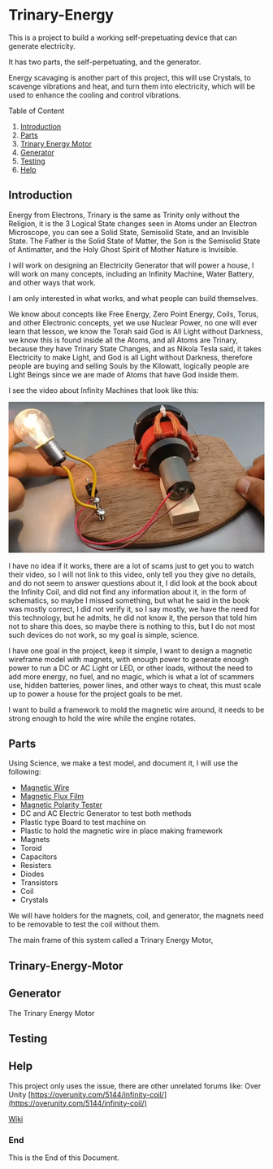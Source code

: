 # Trinary-Energy

This is a project to build a working self-prepetuating device that can generate electricity.

It has two parts, the self-perpetuating, and the generator.

Energy scavaging is another part of this project, this will use Crystals, to scavenge vibrations and heat, and turn them into electricity, which will be used to enhance the cooling and control vibrations.

Table of Content

1. [Introduction](#Introduction)
2. [Parts](#Parts)
3. [Trinary Energy Motor](#Trinary-Energy-Motor)
4. [Generator](#Generator)
5. [Testing](#Testing)
6. [Help](#Help)

## Introduction

Energy from Electrons,
Trinary is the same as Trinity only without the Religion, it is the 3 Logical State changes seen in Atoms under an Electron Microscope,
you can see a Solid State, Semisolid State, and an Invisible State. The Father is the Solid State of Matter, the Son is the Semisolid State of Antimatter, and the Holy Ghost Spirit of Mother Nature is Invisible.

I will work on designing an Electricity Generator that will power a house,
I will work on many concepts,
including an Infinity Machine, Water Battery, and other ways that work.

I am only interested in what works, and what people can build themselves.

We know about concepts like Free Energy, Zero Point Energy, Coils, Torus, and other Electronic concepts,
yet we use Nuclear Power, no one will ever learn that lesson, we know the Torah said God is All Light without Darkness,
we know this is found inside all the Atoms, and all Atoms are Trinary,
because they have Trinary State Changes,
and as Nikola Tesla said,
it takes Electricity to make Light, and God is all Light without Darkness,
therefore people are buying and selling Souls by the Kilowatt,
logically people are Light Beings since we are made of Atoms that have God inside them.

I see the video about Infinity Machines that look like this:

![Infinity Machine](https://github.com/Light-Wizzard/Trinary-Energy/blob/main/images/Infinity.png)

I have no idea if it works, there are a lot of scams just to get you to watch their video,
so I will not link to this video, only tell you they give no details,
and do not seem to answer questions about it,
I did look at the book about the Infinity Coil,
and did not find any information about it,
in the form of schematics,
so maybe I missed something,
but what he said in the book was mostly correct,
I did not verify it, so I say mostly,
we have the need for this technology,
but he admits, he did not know it, the person that told him not to share this does,
so maybe there is nothing to this,
but I do not most such devices do not work, so my goal is simple, science.

I have one goal in the project, keep it simple,
I want to design a magnetic wireframe model with magnets,
with enough power to generate enough power to run a DC or AC Light or LED, or other loads,
without the need to add more energy, no fuel, and no magic,
which is what a lot of scammers use, hidden batteries, power lines,
and other ways to cheat,
this must scale up to power a house for the project goals to be met.

I want to build a framework to mold the magnetic wire around,
it needs to be strong enough to hold the wire while the engine rotates.

## Parts

Using Science, we make a test model, and document it,
I will use the following:

* [Magnetic Wire](https://www.amazon.com/Remington-Industries-2232MWKIT-25-Magnet-Enameled/dp/B01EIPQQFK)
* [Magnetic Flux Film](https://www.amazon.com/CMS-MAGNETICS-Magnetism-Applicable-Including/dp/B0B5YJ8CWM)
* [Magnetic Polarity Tester](https://www.amazon.com/General-Tools-AMY6-Magnetic-Tester/dp/B0019F90JW)
* DC and AC Electric Generator to test both methods
* Plastic type Board to test machine on
* Plastic to hold the magnetic wire in place making framework
* Magnets
* Toroid
* Capacitors
* Resisters
* Diodes
* Transistors
* Coil
* Crystals

We will have holders for the magnets, coil, and generator,
the magnets need to be removable to test the coil without them.

The main frame of this system called a Trinary Energy Motor,

## Trinary-Energy-Motor

## Generator

The Trinary Energy Motor

## Testing

## Help

This project only uses the issue, there are other unrelated forums like:
Over Unity [https://overunity.com/5144/infinity-coil/](https://overunity.com/5144/infinity-coil/)

[Wiki](#wiki)

### End

This is the End of this Document.
